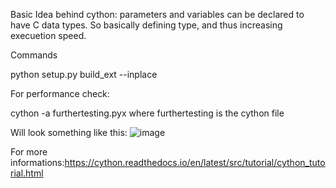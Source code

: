 Basic Idea behind cython: parameters and variables can be declared to have C data types. So basically defining type, and thus increasing execuetion speed.

Commands

python setup.py build_ext --inplace

For performance check:

cython -a furthertesting.pyx where furthertesting is the cython file

Will look something like this:
![image](https://user-images.githubusercontent.com/69155972/127327622-26b06250-137b-46de-9769-40a93d91a245.png)


For more informations:https://cython.readthedocs.io/en/latest/src/tutorial/cython_tutorial.html
